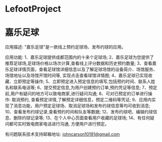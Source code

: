 # LefootProject
# 嘉乐足球

应用描述: "嘉乐足球"是一款线上预约足球场、发布约球的应用。

应用功能: 
      1、嘉乐足球提供成都范围内的十来个足球场; 
      2、嘉乐足球为您提供了推荐足球场,足球场价格以场次计算,查看线上评分数据和历史预约数量; 
      3、查看嘉乐足球详情页面，查看足球馆详细信息以及了解足球场馆的设备简介、场馆服务、场馆地址以及场馆开馆时间等, 实现点击查看球馆详情图; 
      4、嘉乐足球已实现收藏、立即预定等操作; 
      5、立即预定进入预定信息的填写,包括预约时间、联系人姓名和联系电话等; 
      6、提交预定信息,为用户创建预约订单,预约凭证等信息; 
      7、预定前,用户有疑问的地方可以致电商家,进行疑问沟通; 
      8、可对已预定的订单进行操作: 取消预约, 查看预定详情,了解预定详细信息，预定二维码等凭证; 
      9、应用内实现了消息功能，用户预定足球场、取消足球场和发布约球信息等均可收到消息; 
      10、查看发布约球记录,查看预约时间和队友等数据; 
      12、发布约球吧、编辑约球信息、删除约球记录等; 
      13、在个人中心页面查看用户收藏的足球场; 
      14、有任何疑问都可实时致电商家电话进行沟通, 方便用户进行预定。

有问题联系技术支持邮箱地址: johncarson10191@gmail.com

